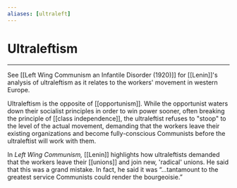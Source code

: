 ```yaml
---
aliases: [ultraleft]
---
```

# Ultraleftism
---
See [[Left Wing Communism an Infantile Disorder (1920)]] for [[Lenin]]'s analysis of ultraleftism as it relates to the workers' movement in western Europe. 

Ultraleftism is the opposite of [[opportunism]]. While the opportunist waters down their socialist principles in order to win power sooner, often breaking the principle of [[class independence]], the ultraleftist refuses to "stoop" to the level of the actual movement, demanding that the workers leave their existing organizations and become fully-conscious Communists before the ultraleftist will work with them. 

In *Left Wing Communism,* [[Lenin]] highlights how ultraleftists demanded that the workers leave their [[unions]] and join new, 'radical' unions. He said that this was a grand mistake. In fact, he said it was “...tantamount to the greatest service Communists could render the bourgeoisie.”


